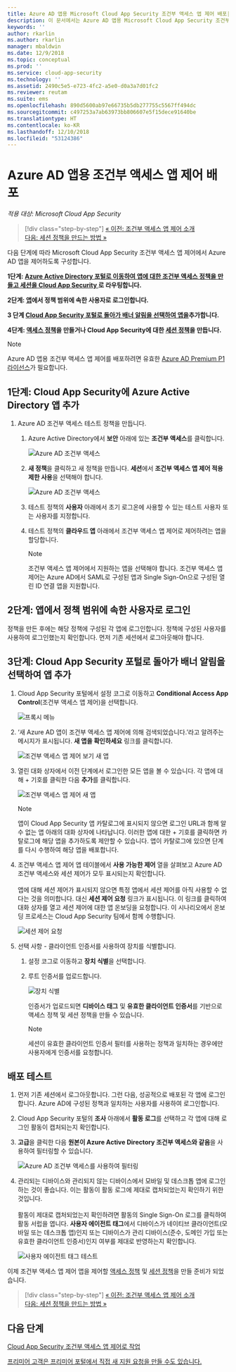 ```yaml
---
title: Azure AD 앱용 Microsoft Cloud App Security 조건부 액세스 앱 제어 배포| Microsoft Docs
description: 이 문서에서는 Azure AD 앱용 Microsoft Cloud App Security 조건부 액세스 앱 제어 역방향 프록시 기능을 배포하는 방법을 설명합니다.
keywords: ''
author: rkarlin
ms.author: rkarlin
manager: mbaldwin
ms.date: 12/9/2018
ms.topic: conceptual
ms.prod: ''
ms.service: cloud-app-security
ms.technology: ''
ms.assetid: 2490c5e5-e723-4fc2-a5e0-d0a3a7d01fc2
ms.reviewer: reutam
ms.suite: ems
ms.openlocfilehash: 890d5600ab97e66735b5db277755c5567ff494dc
ms.sourcegitcommit: c497253a7ab63973bb806607e5f15dece91640be
ms.translationtype: HT
ms.contentlocale: ko-KR
ms.lasthandoff: 12/10/2018
ms.locfileid: "53124386"
---
```

# <a name="deploy-conditional-access-app-control-for-azure-ad-apps"></a>Azure AD 앱용 조건부 액세스 앱 제어 배포

*적용 대상: Microsoft Cloud App Security*

>[!div class="step-by-step"]
[« 이전: 조건부 액세스 앱 제어 소개](proxy-intro-aad.md)<br>
[다음: 세션 정책을 만드는 방법 »](session-policy-aad.md)


다음 단계에 따라 Microsoft Cloud App Security 조건부 액세스 앱 제어에서 Azure AD 앱을 제어하도록 구성합니다.

**1단계: [Azure Active Directory 포털로 이동하여 앱에 대한 조건부 액세스 정책을 만들고 세션을 Cloud App Security ](#add-azure-ad)로 라우팅합니다.**

**2단계: [앱](#sign-in-scoped)에서 정책 범위에 속한 사용자로 로그인합니다.**

**3 단계 [Cloud App Security 포털로 돌아가 배너 알림을 선택하여 앱을](#banner-notification)추가합니다.**

**4단계: [액세스 정책](access-policy-aad.md)을 만들거나 Cloud App Security에 대한 [세션 정책](session-policy-aad.md)을 만듭니다.**


> [!NOTE]
> Azure AD 앱용 조건부 액세스 앱 제어를 배포하려면 유효한 [Azure AD Premium P1 라이선스](https://docs.microsoft.com/azure/active-directory/license-users-groups)가 필요합니다.

## 1단계: Cloud App Security에 Azure Active Directory 앱 추가 <a name="add-azure-ad"></a>  

1. Azure AD 조건부 액세스 테스트 정책을 만듭니다.

   1. Azure Active Directory에서 **보안** 아래에 있는 **조건부 액세스**를 클릭합니다.

      ![Azure AD 조건부 액세스](./media/aad-conditional-access.png)

   2. **새 정책**을 클릭하고 새 정책을 만듭니다. **세션**에서 **조건부 액세스 앱 제어 적용 제한 사용**을 선택해야 합니다.

      ![Azure AD 조건부 액세스](./media/proxy-deploy-restrictions-aad.png)

   3. 테스트 정책의 **사용자** 아래에서 초기 로그온에 사용할 수 있는 테스트 사용자 또는 사용자를 지정합니다.
    
   4. 테스트 정책의 **클라우드 앱** 아래에서 조건부 액세스 앱 제어로 제어하려는 앱을 할당합니다. 

      > [!NOTE]
      >조건부 액세스 앱 제어에서 지원하는 앱을 선택해야 합니다. 조건부 액세스 앱 제어는 Azure AD에서 SAML로 구성된 앱과 Single Sign-On으로 구성된 열린 ID 연결 앱을 지원합니다. 

## 2단계: 앱에서 정책 범위에 속한 사용자로 로그인 <a name="sign-in-scoped"></a>

정책을 만든 후에는 해당 정책에 구성된 각 앱에 로그인합니다. 정책에 구성된 사용자를 사용하여 로그인했는지 확인합니다. 먼저 기존 세션에서 로그아웃해야 합니다.

## 3단계: Cloud App Security 포털로 돌아가 배너 알림을 선택하여 앱 추가 <a name="banner-notification"></a>

1. Cloud App Security 포털에서 설정 코그로 이동하고 **Conditional Access App Control**(조건부 액세스 앱 제어)을 선택합니다. 
    
     ![프록시 메뉴](./media/proxy-menu.png)

2. ‘새 Azure AD 앱이 조건부 액세스 앱 제어에 의해 검색되었습니다.’라고 알려주는 메시지가 표시됩니다. **새 앱을 확인하세요** 링크를 클릭합니다.

   ![조건부 액세스 앱 제어 보기 새 앱](./media/proxy-view-new-apps.png)

3. 열린 대화 상자에서 이전 단계에서 로그인한 모든 앱을 볼 수 있습니다. 각 앱에 대해 + 기호를 클릭한 다음 **추가**를 클릭합니다.

   ![조건부 액세스 앱 제어 새 앱](./media/proxy-new-app.png)

   > [!NOTE]
   > 앱이 Cloud App Security 앱 카탈로그에 표시되지 않으면 로그인 URL과 함께 알 수 없는 앱 아래의 대화 상자에 나타납니다. 이러한 앱에 대한 + 기호를 클릭하면 카탈로그에 해당 앱을 추가하도록 제안할 수 있습니다. 앱이 카탈로그에 있으면 단계를 다시 수행하여 해당 앱을 배포합니다. 

4. 조건부 액세스 앱 제어 앱 테이블에서 **사용 가능한 제어** 열을 살펴보고 Azure AD 조건부 액세스와 세션 제어가 모두 표시되는지 확인합니다. <br></br>앱에 대해 세션 제어가 표시되지 않으면 특정 앱에서 세션 제어를 아직 사용할 수 없다는 것을 의미합니다. 대신 **세션 제어 요청** 링크가 표시됩니다. 이 링크를 클릭하여 대화 상자를 열고 세션 제어에 대한 앱 온보딩을 요청합니다. 이 시나리오에서 온보딩 프로세스는 Cloud App Security 팀에서 함께 수행합니다.
  
   ![세션 제어 요청](./media/proxy-view-new-apps.png)

5. 선택 사항 - 클라이언트 인증서를 사용하여 장치를 식별합니다.

   1. 설정 코그로 이동하고 **장치 식별**을 선택합니다.

   2. 루트 인증서를 업로드합니다.

      ![장치 식별](./media/device-identification.png)
 
      인증서가 업로드되면 **디바이스 태그** 및 **유효한 클라이언트 인증서**를 기반으로 액세스 정책 및 세션 정책을 만들 수 있습니다.
 
      > [!NOTE]
      >세션이 유효한 클라이언트 인증서 필터를 사용하는 정책과 일치하는 경우에만 사용자에게 인증서를 요청합니다. 

## <a name="test-the-deployment"></a>배포 테스트

1. 먼저 기존 세션에서 로그아웃합니다. 그런 다음, 성공적으로 배포된 각 앱에 로그인합니다. Azure AD에 구성된 정책과 일치하는 사용자를 사용하여 로그인합니다. 

2. Cloud App Security 포털의 **조사** 아래에서 **활동 로그**를 선택하고 각 앱에 대해 로그인 활동이 캡처되는지 확인합니다.

3. **고급**을 클릭한 다음 **원본이 Azure Active Directory 조건부 액세스와 같음**을 사용하여 필터링할 수 있습니다.

    ![Azure AD 조건부 액세스를 사용하여 필터링](./media/sso-logon.png)

4. 관리되는 디바이스와 관리되지 않는 디바이스에서 모바일 및 데스크톱 앱에 로그인하는 것이 좋습니다. 이는 활동이 활동 로그에 제대로 캡처되었는지 확인하기 위한 것입니다.<br></br>
   활동이 제대로 캡처되었는지 확인하려면 활동의 Single Sign-On 로그를 클릭하여 활동 서럽을 엽니다. **사용자 에이전트 태그**에서 디바이스가 네이티브 클라이언트(모바일 또는 데스크톱 앱)인지 또는 디바이스가 관리 디바이스(준수, 도메인 가입 또는 유효한 클라이언트 인증서)인지 여부를 제대로 반영하는지 확인합니다.
 
   ![사용자 에이전트 태그 테스트](./media/domain-joined.png)


이제 조건부 액세스 앱 제어 앱을 제어할 [액세스 정책](access-policy-aad.md) 및 [세션 정책](session-policy-aad.md)을 만들 준비가 되었습니다.


>[!div class="step-by-step"]
[« 이전: 조건부 액세스 앱 제어 소개](proxy-intro-aad.md)<br>
[다음: 세션 정책을 만드는 방법 »](session-policy-aad.md)


## <a name="next-steps"></a>다음 단계 
[Cloud App Security 조건부 액세스 앱 제어로 작업](proxy-intro-aad.md)   

[프리미어 고객은 프리미어 포털에서 직접 새 지원 요청을 만들 수도 있습니다.](https://premier.microsoft.com/)  
  